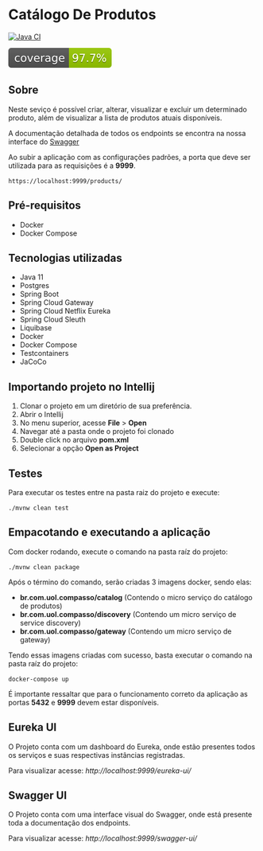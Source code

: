 # Catálogo De Produtos
[![Java CI](https://github.com/leonardogolfeto/product-catalog/actions/workflows/build.yml/badge.svg?branch=master)](https://github.com/leonardogolfeto/product-catalog/actions/workflows/build.yml)

[![Coverage](.github/badges/jacoco.svg)](https://github.com/leonardogolfeto/product-catalog/actions/workflows/build.yml)
## Sobre

Neste seviço é possível criar, alterar, visualizar e excluir um determinado produto, além de visualizar a lista de produtos atuais disponíveis.

A documentação detalhada de todos os endpoints se encontra na nossa interface do [Swagger](#swagger-ui)

Ao subir a aplicação com as configurações padrões, a porta que deve ser utilizada para as requisições é a **9999**.

```shell
https://localhost:9999/products/
```

## Pré-requisitos

- Docker
- Docker Compose

## Tecnologias utilizadas

- Java 11
- Postgres
- Spring Boot
- Spring Cloud Gateway
- Spring Cloud Netflix Eureka
- Spring Cloud Sleuth
- Liquibase
- Docker
- Docker Compose
- Testcontainers
- JaCoCo

## Importando projeto no Intellij

 1. Clonar o projeto em um diretório de sua preferência.
 2. Abrir o Intellij
 3. No menu superior, acesse **File** > **Open**
 4. Navegar até a pasta onde o projeto foi clonado
 5. Double click no arquivo **pom.xml**
 6. Selecionar a opção **Open as Project**

## Testes

Para executar os testes entre na pasta raiz do projeto e execute:

```shell
./mvnw clean test
```

## Empacotando e executando a aplicação

Com docker rodando, execute o comando na pasta raíz do projeto:

```shell
./mvnw clean package
```

Após o término do comando, serão criadas 3 imagens docker, sendo elas: 

- **br.com.uol.compasso/catalog** (Contendo o micro serviço do catálogo de produtos)
- **br.com.uol.compasso/discovery** (Contendo um micro serviço de service discovery)
- **br.com.uol.compasso/gateway** (Contendo um micro serviço de gateway)

Tendo essas imagens criadas com sucesso, basta executar o comando na pasta raíz do projeto:

```shell
docker-compose up
```

É importante ressaltar que para o funcionamento correto da aplicação as portas **5432** e **9999** devem estar disponíveis.

## Eureka UI
O Projeto conta com um dashboard do Eureka, onde estão presentes todos os serviços e suas respectivas instâncias registradas. 

Para visualizar acesse: _*http://localhost:9999/eureka-ui/*_

## Swagger UI

O Projeto conta com uma interface visual do Swagger, onde está presente toda a documentação dos endpoints. 

Para visualizar acesse: _*http://localhost:9999/swagger-ui/*_


